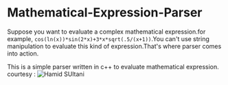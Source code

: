 # Mathematical-Expression-Parser
Suppose you want to evaluate a complex mathematical expression.for example, `cos(ln(x))*sin(2*x)+3*x*sqrt(.5/(x+1))`.You can't use string manipulation to evaluate this kind of expression.That's where parser comes into action.

This is a simple parser written in c++ to evaluate mathematical expression.
courtesy : ![Hamid SUltani](https://sites.google.com/site/hamidsoltanieportfolio/)
